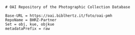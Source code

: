     # OAI Repository of the Photographic Collection Database
    
    Base-URL = https://oai.biblhertz.it/foto/oai-pmh
    RepoName = BHRZ-Partner
    Set = obj, kue, objkue
    metadataPrefix = raw
